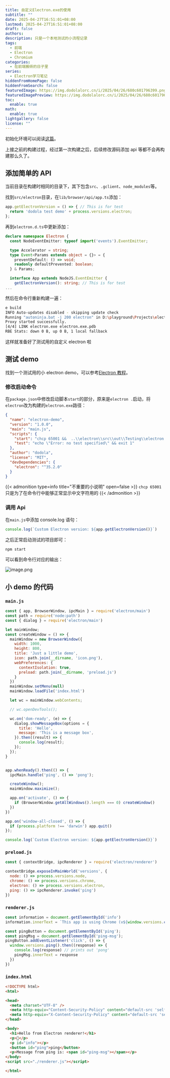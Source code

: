 ```yaml
---
title: 自定义Electron.exe的使用
subtitle: ""
date: 2025-04-27T16:51:01+08:00
lastmod: 2025-04-27T16:51:01+08:00
draft: false
authors: 
description: 只是一个本地测试的小流程记录
tags:
  - 前端
  - Electron
  - Chromium
categories:
  - 在前端搬砖的日子里
series:
  - Electron学习笔记
hiddenFromHomePage: false
hiddenFromSearch: false
featuredImage: https://img.dodolalorc.cn/i/2025/04/26/680c601796399.png
featuredImagePreview: https://img.dodolalorc.cn/i/2025/04/26/680c601796399.png
toc:
  enable: true
math:
  enable: true
lightgallery: false
license: ""
---
```


初始化环境可以阅读[这篇](/posts/build_electron/)。

上接之前的构建过程，经过第一次构建之后，后续修改源码添加 api 等都不会再构建那么久了。

## 添加简单的 API

当前目录在构建时相同的目录下，其下包含`src`、`.gclient`、`node_modules`等。

找到`src/electron`目录，在`lib/browser/api/app.ts`添加：

```typescript
app.getElectronVersion = () => { // This is for test
  return 'dodola test demo' + process.versions.electron;
};
```

再到`electron.d.ts`中更新添加：

```typescript
declare namespace Electron {
  const NodeEventEmitter: typeof import('events').EventEmitter;

  type Accelerator = string;
  type Event<Params extends object = {}> = {
    preventDefault: () => void;
    readonly defaultPrevented: boolean;
  } & Params;

  interface App extends NodeJS.EventEmitter {
    getElectronVersion(): string; // This is for test
...
```

然后在命令行重新构建一遍：

```bash
e build
INFO Auto-updates disabled - skipping update check
Running "autoninja.bat -j 200 electron" in D:\playground\Projects\electron-coins\electron\src\out\Testing
Proxy started successfully.
[4/4] LINK electron.exe electron.exe.pdb
RBE Stats: down 0 B, up 0 B, 1 local fallback
```

这样就准备好了测试用的自定义 electron 啦

## 测试 demo

找到一个测试用的小 electron demo，可以参考[Electron 教程](https://www.electronjs.org/zh/docs/latest/tutorial/tutorial-first-app)。

### 修改启动命令

在`package.json`中修改启动脚本`start`的部分，原来是`electron .`启动，将`electron`改为构建的`electron.exe`路径：

```json
{
  "name": "electron-demo",
  "version": "1.0.0",
  "main": "main.js",
  "scripts": {
    "start": "chcp 65001 &&  ..\\electron\\src\\out\\Testing\\electron.exe .",
    "test": "echo \"Error: no test specified\" && exit 1"
  },
  "author": "dodola",
  "license": "MIT",
  "devDependencies": {
    "electron": "^35.2.0"
  }
}
```

{{< admonition type=info title="不重要的小说明" open=false >}}
`chcp 65001`只是为了在命令行中能够正常显示中文字符用的
{{< /admonition >}}

### 调用 Api

在`main.js`中添加 console.log 语句：

```js
console.log(`Custom Electron version: ${app.getElectronVersion()}`)
```

之后正常启动测试的项目即可：

```bash
npm start
```

可以看到命令行对应的输出：

![image.png](https://img.dodolalorc.cn/i/2025/04/27/680df4e196674.png)

## 小 demo 的代码

### `main.js`

```js
const { app, BrowserWindow, ipcMain } = require('electron/main')
const path = require('node:path')
const { dialog } = require('electron/main')

let mainWindow;
const createWindow = () => {
  mainWindow = new BrowserWindow({
    width: 1000,
    height: 800,
    title: 'Just a little demo',
    icon: path.join(__dirname, 'icon.png'),
    webPreferences: {
      contextIsolation: true,
      preload: path.join(__dirname, 'preload.js')
    }
  })
  mainWindow.setMenu(null)
  mainWindow.loadFile('index.html')

  let wc = mainWindow.webContents;

  // wc.openDevTools();

  wc.on('dom-ready', (e) => {
    dialog.showMessageBox(options = {
      title: 'Hello',
      message: 'This is a message box',
    }).then((result) => {
      console.log(result);
    });
  });
}


app.whenReady().then(() => {
  ipcMain.handle('ping', () => 'pong');

  createWindow();
  mainWindow.maximize();

  app.on('activate', () => {
    if (BrowserWindow.getAllWindows().length === 0) createWindow()
  })
})

app.on('window-all-closed', () => {
  if (process.platform !== 'darwin') app.quit()
});

console.log(`Custom Electron version: ${app.getElectronVersion()}`)
```

### `preload.js`

```js
const { contextBridge, ipcRenderer } = require('electron/renderer')

contextBridge.exposeInMainWorld('versions', {
  node: () => process.versions.node,
  chrome: () => process.versions.chrome,
  electron: () => process.versions.electron,
  ping: () => ipcRenderer.invoke('ping')
})
```

### `renderer.js`

```js
const information = document.getElementById('info')
information.innerText = `This app is using Chrome (v${window.versions.chrome()}), Node.js (v${window.versions.node()}), and Electron (v${window.versions.electron()})`;

const pingButton = document.getElementById('ping');
const pingMsg = document.getElementById('ping-msg');
pingButton.addEventListener('click', () => {
  window.versions.ping().then((response) => {
    console.log(response) // prints out 'pong'
    pingMsg.innerText = response
  })
})
```

### `index.html`

```html
<!DOCTYPE html>
<html>

<head>
  <meta charset="UTF-8" />
  <meta http-equiv="Content-Security-Policy" content="default-src 'self'; script-src 'self'" />
  <meta http-equiv="X-Content-Security-Policy" content="default-src 'self'; script-src 'self'" />
</head>

<body>
  <h1>Hello from Electron renderer!</h1>
  <p>👋</p>
  <p id="info"></p>
  <button id="ping">ping</button>
  <p>Message from ping is: <span id="ping-msg"></span></p>
</body>
<script src="./renderer.js"></script>

</html>
```
